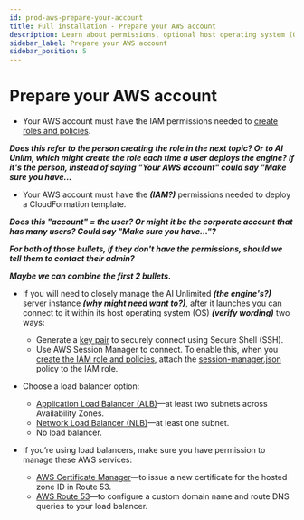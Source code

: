 ```yaml
---
id: prod-aws-prepare-your-account
title: Full installation - Prepare your AWS account
description: Learn about permissions, optional host operating system (OS) access, and load balancer options before installing AI Unlimited on AWS.
sidebar_label: Prepare your AWS account 
sidebar_position: 5
---
```


# Prepare your AWS account

- Your AWS account must have the IAM permissions needed to [create roles and policies](/docs/install-ai-unlimited/production/AWS/before-you-begin/prod-aws-permissions-policies.md).

***Does this refer to the person creating the role in the next topic? Or to AI Unlim, which might create the role each time a user deploys the engine? If it's the person, instead of saying "Your AWS account" could say "Make sure you have...***

- Your AWS account must have the ***(IAM?)*** permissions needed to deploy a CloudFormation template. 

***Does this "account" = the user? Or might it be the corporate account that has many users? Could say "Make sure you have..."?***

***For both of those bullets, if they don't have the permissions, should we tell them to contact their admin?***

***Maybe we can combine the first 2 bullets.***

- If you will need to closely manage the AI Unlimited ***(the engine's?)*** server instance ***(why might need want to?)***, after it launches you can connect to it within its host operating system (OS) ***(verify wording)*** two ways:
	- Generate a [key pair](https://docs.aws.amazon.com/AWSEC2/latest/UserGuide/ec2-key-pairs.html) to securely connect using Secure Shell (SSH).
	- Use AWS Session Manager to connect. To enable this, when you [create the IAM role and policies](/docs/install-ai-unlimited/production/AWS/before-you-begin/prod-aws-permissions-policies.md), attach the [session-manager.json](https://github.com/Teradata/ai-unlimited/blob/develop/deployments/aws/policies/session-manager.json) policy to the IAM role.

- Choose a load balancer option:
	- [Application Load Balancer (ALB)](https://docs.aws.amazon.com/elasticloadbalancing/latest/application/application-load-balancer-getting-started.html)&mdash;at least two subnets across Availability Zones. 
	- [Network Load Balancer (NLB)](https://docs.aws.amazon.com/elasticloadbalancing/latest/network/network-load-balancer-getting-started.html)&mdash;at least one subnet.
	- No load balancer.
	
- If you’re using load balancers, make sure you have permission to manage these AWS services:
	- [AWS Certificate Manager](https://docs.aws.amazon.com/acm/)&mdash;to issue a new certificate for the hosted zone ID in Route 53.
	- [AWS Route 53](https://docs.aws.amazon.com/Route53/latest/DeveloperGuide/Welcome.html)&mdash;to configure a custom domain name and route DNS queries to your load balancer.


